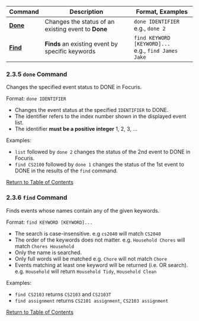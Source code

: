 | Command                       | Description                                         | Format, Examples                                        |
| ----------------------------- | --------------------------------------------------- | ------------------------------------------------------- |
| [**Done**](#235-done-command) | Changes the status of an existing event to **Done** | `done IDENTIFIER` <br> e.g., `done 2`                   |
| [**Find**](#236-find-command) | **Finds** an existing event by specific keywords    | `find KEYWORD [KEYWORD]...`<br> e.g., `find James Jake` |

### 2.3.5 `done` Command

Changes the specified event status to DONE in Focuris.

Format: `done IDENTIFIER`

- Changes the event status at the specified `IDENTIFIER` to DONE.
- The identifier refers to the index number shown in the displayed event list.
- The identifier **must be a positive integer** 1, 2, 3, …​

Examples:

- `list` followed by `done 2` changes the status of the 2nd event to DONE in Focuris.
- `find CS2100` followed by `done 1` changes the status of the 1st event to DONE in the results of the `find` command.

[Return to Table of Contents](#table-of-contents)

### 2.3.6 `find` Command

Finds events whose names contain any of the given keywords.

Format: `find KEYWORD [KEYWORD]...`

- The search is case-insensitive. e.g `cs2040` will match `CS2040`
- The order of the keywords does not matter. e.g. `Household Chores` will match `Chores Household`
- Only the name is searched.
- Only full words will be matched e.g. `Chore` will not match `Chore`
- Events matching at least one keyword will be returned (i.e. OR search). e.g. `Household` will return `Household Tidy`, `Household Clean`

Examples:

- `find CS2103` returns `CS2103` and `CS2103T`
- `find assignment` returns `CS2101 assignment`, `CS2103 assignment`

[Return to Table of Contents](#table-of-contents)
